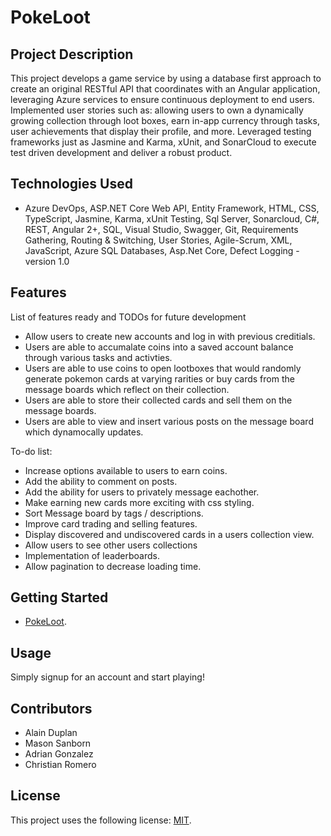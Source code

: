 # PokeLoot

## Project Description

This project develops a game service by using a database first approach to create an original RESTful API that coordinates with an Angular application, leveraging Azure services to ensure continuous deployment to end users. Implemented user stories such as: allowing users to own a dynamically growing collection through loot boxes, earn in-app currency through tasks, user achievements that display their profile, and more. Leveraged testing frameworks just as Jasmine and Karma, xUnit, and SonarCloud to execute test driven development and deliver a robust product.

## Technologies Used

* Azure DevOps, ASP.NET Core Web API, Entity Framework, HTML, CSS, TypeScript, Jasmine, Karma, xUnit Testing, Sql Server, Sonarcloud, C#, REST, Angular 2+, SQL, Visual Studio, Swagger, Git, Requirements Gathering, Routing & Switching, User Stories, Agile-Scrum, XML, JavaScript, Azure SQL Databases, Asp.Net Core, Defect Logging   - version 1.0


## Features

List of features ready and TODOs for future development
* Allow users to create new accounts and log in with previous creditials.
* Users are able to accumalate coins into a saved account balance through various tasks and activties.
* Users are able to use coins to open lootboxes that would randomly generate pokemon cards at varying rarities or buy cards from the message boards which reflect on their collection.
* Users are able to store their collected cards and sell them on the message boards.
* Users are able to view and insert various posts on the message board which dynamocally updates.

To-do list:
* Increase options available to users to earn coins.
* Add the ability to comment on posts.
* Add the ability for users to privately message eachother.
* Make earning new cards more exciting with css styling.
* Sort Message board by tags / descriptions.
* Improve card trading and selling features.
* Display discovered and undiscovered cards in a users collection view.
* Allow users to see other users collections
* Implementation of leaderboards.
* Allow pagination to decrease loading time.

## Getting Started
   
* [PokeLoot](https://pokelootapi.azurewebsites.net/).


## Usage

Simply signup for an account and start playing!

## Contributors

* Alain Duplan
* Mason Sanborn
* Adrian Gonzalez
* Christian Romero

## License

This project uses the following license: [MIT](https://opensource.org/licenses/MIT).

